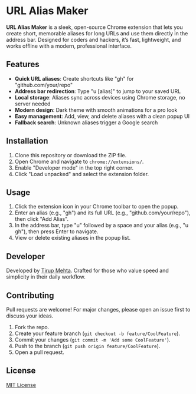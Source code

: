 # URL Alias Maker

**URL Alias Maker** is a sleek, open-source Chrome extension that lets you create short, memorable aliases for long URLs and use them directly in the address bar. Designed for coders and hackers, it’s fast, lightweight, and works offline with a modern, professional interface.

## Features

- **Quick URL aliases**: Create shortcuts like "gh" for "github.com/your/repo"
- **Address bar redirection**: Type "u [alias]" to jump to your saved URL
- **Local storage**: Aliases sync across devices using Chrome storage, no server needed
- **Modern design**: Dark theme with smooth animations for a pro look
- **Easy management**: Add, view, and delete aliases with a clean popup UI
- **Fallback search**: Unknown aliases trigger a Google search

## Installation

1. Clone this repository or download the ZIP file.
2. Open Chrome and navigate to `chrome://extensions/`.
3. Enable "Developer mode" in the top right corner.
4. Click "Load unpacked" and select the extension folder.

## Usage

1. Click the extension icon in your Chrome toolbar to open the popup.
2. Enter an alias (e.g., "gh") and its full URL (e.g., "github.com/your/repo"), then click "Add Alias".
3. In the address bar, type "u" followed by a space and your alias (e.g., "u gh"), then press Enter to navigate.
4. View or delete existing aliases in the popup list.

## Developer

Developed by [Tirup Mehta](https://github.com/TirupMehta). Crafted for those who value speed and simplicity in their daily workflow.

## Contributing

Pull requests are welcome! For major changes, please open an issue first to discuss your ideas.

1. Fork the repo.
2. Create your feature branch (`git checkout -b feature/CoolFeature`).
3. Commit your changes (`git commit -m 'Add some CoolFeature'`).
4. Push to the branch (`git push origin feature/CoolFeature`).
5. Open a pull request.

## License

[MIT License](LICENSE)
